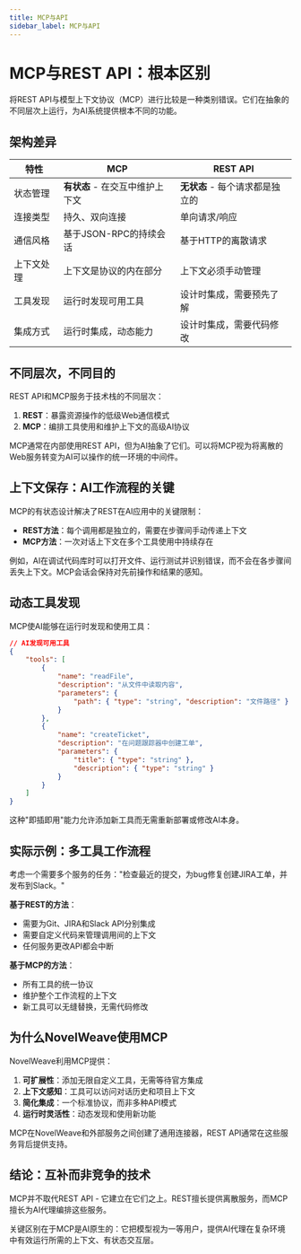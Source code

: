 ```yaml
---
title: MCP与API
sidebar_label: MCP与API
---
```


# MCP与REST API：根本区别

将REST API与模型上下文协议（MCP）进行比较是一种类别错误。它们在抽象的不同层次上运行，为AI系统提供根本不同的功能。

## 架构差异

| 特性       | MCP                             | REST API                        |
| ---------- | ------------------------------- | ------------------------------- |
| 状态管理   | **有状态** - 在交互中维护上下文 | **无状态** - 每个请求都是独立的 |
| 连接类型   | 持久、双向连接                  | 单向请求/响应                   |
| 通信风格   | 基于JSON-RPC的持续会话          | 基于HTTP的离散请求              |
| 上下文处理 | 上下文是协议的内在部分          | 上下文必须手动管理              |
| 工具发现   | 运行时发现可用工具              | 设计时集成，需要预先了解        |
| 集成方式   | 运行时集成，动态能力            | 设计时集成，需要代码修改        |

## 不同层次，不同目的

REST API和MCP服务于技术栈的不同层次：

1. **REST**：暴露资源操作的低级Web通信模式
2. **MCP**：编排工具使用和维护上下文的高级AI协议

MCP通常在内部使用REST API，但为AI抽象了它们。可以将MCP视为将离散的Web服务转变为AI可以操作的统一环境的中间件。

## 上下文保存：AI工作流程的关键

MCP的有状态设计解决了REST在AI应用中的关键限制：

- **REST方法**：每个调用都是独立的，需要在步骤间手动传递上下文
- **MCP方法**：一次对话上下文在多个工具使用中持续存在

例如，AI在调试代码库时可以打开文件、运行测试并识别错误，而不会在各步骤间丢失上下文。MCP会话会保持对先前操作和结果的感知。

## 动态工具发现

MCP使AI能够在运行时发现和使用工具：

```json
// AI发现可用工具
{
	"tools": [
		{
			"name": "readFile",
			"description": "从文件中读取内容",
			"parameters": {
				"path": { "type": "string", "description": "文件路径" }
			}
		},
		{
			"name": "createTicket",
			"description": "在问题跟踪器中创建工单",
			"parameters": {
				"title": { "type": "string" },
				"description": { "type": "string" }
			}
		}
	]
}
```

这种"即插即用"能力允许添加新工具而无需重新部署或修改AI本身。

## 实际示例：多工具工作流程

考虑一个需要多个服务的任务："检查最近的提交，为bug修复创建JIRA工单，并发布到Slack。"

**基于REST的方法**：

- 需要为Git、JIRA和Slack API分别集成
- 需要自定义代码来管理调用间的上下文
- 任何服务更改API都会中断

**基于MCP的方法**：

- 所有工具的统一协议
- 维护整个工作流程的上下文
- 新工具可以无缝替换，无需代码修改

## 为什么NovelWeave使用MCP

NovelWeave利用MCP提供：

1. **可扩展性**：添加无限自定义工具，无需等待官方集成
2. **上下文感知**：工具可以访问对话历史和项目上下文
3. **简化集成**：一个标准协议，而非多种API模式
4. **运行时灵活性**：动态发现和使用新功能

MCP在NovelWeave和外部服务之间创建了通用连接器，REST API通常在这些服务背后提供支持。

## 结论：互补而非竞争的技术

MCP并不取代REST API - 它建立在它们之上。REST擅长提供离散服务，而MCP擅长为AI代理编排这些服务。

关键区别在于MCP是AI原生的：它把模型视为一等用户，提供AI代理在复杂环境中有效运行所需的上下文、有状态交互层。
